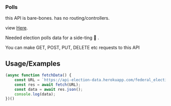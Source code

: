 ### Polls


this API is bare-bones. has no routing/controllers.

view [Here](https://api-fed-election-votes.herokuapp.com/results).

Needed election polls data for a side-ting  🦙 .  

You can make GET, POST, PUT, DELETE etc requests to this API

## Usage/Examples

```javascript
(async function fetchData() {
    const URL = `https://api-election-data.herokuapp.com/federal_election_votes`
    const res = await fetch(URL);
    const data = await res.json();
    console.log(data);
})()
```
